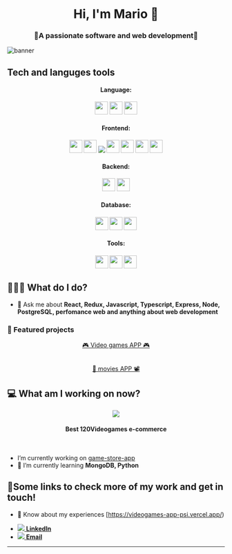 <h1 align='center'> Hi, I'm Mario 👋 </h1>
<h3 align="center">🚀A passionate software and web development🚀</h3>

![banner](https://user-images.githubusercontent.com/77025067/123890397-c1e11f00-d91c-11eb-9a8a-1a6364079932.gif)

## Tech and languges tools
<h4 align='center'>Language:</h4>
<div align='center'>
<code><a href="https://www.javascript.com/" target="_blank"><img height="30" src="https://img.shields.io/badge/JavaScript-F7DF1E?style=for-the-badge&logo=javascript&logoColor=black"></a></code>
<code><a href="https://www.typescriptlang.org/" target="_blank"><img height="30" src="https://img.shields.io/badge/TypeScript-007ACC?style=for-the-badge&logo=typescript&logoColor=white"></a></code>
<code><a href="https://www.python.org/" target="_blank"><img height="30" src="https://img.shields.io/badge/Python-14354C?style=for-the-badge&logo=python&logoColor=white"></a></code>
</div>

<h4 align='center'>Frontend: <h4/>
<div align='center'>
<code><a href="https://img.shields.io/badge/React-20232A?style=for-the-badge&logo=react&logoColor=61DAFB" target="_blank"><img height="30" src="https://img.shields.io/badge/React-20232A?style=for-the-badge&logo=react&logoColor=61DAFB"></a></code>
<code><a href="https://es.redux.js.org/" target="_blank"><img height="30" src="https://img.shields.io/badge/Redux-593D88?style=for-the-badge&logo=redux&logoColor=white"></a></code>
<code><a href="https://html5.org/" target="_blank"><img  src="https://img.shields.io/badge/HTML5-E34F26?style=for-the-badge&logo=html5&logoColor=white"></a></code>
<code><a href="https:https://tailwindcss.com/" target="_blank"><img height="30" src="https://img.shields.io/badge/CSS3-1572B6?style=for-the-badge&logo=css3&logoColor=white"></a></code>
<code><a href="https://sass-lang.com/" target="_blank"><img height="30" src="https://img.shields.io/badge/Sass-CC6699?style=for-the-badge&logo=sass&logoColor=white"></a></code>
<code><a href="https://getbootstrap.com/docs/5.0/getting-started/introduction/" target="_blank"><img height="30" src="https://img.shields.io/badge/Bootstrap-563D7C?style=for-the-badge&logo=bootstrap&logoColor=white"></a></code>
<code><a href="https://styled-components.com/" target="_blank"><img height="30" src="https://img.shields.io/badge/styled--components-DB7093?style=for-the-badge&logo=styled-components&logoColor=white"></a></code>
</div>


<h4 align='center'>Backend: <h4 />
<div align='center'>
<code><a href="https://nodejs.org/es/" target="_blank"><img height="30" src="https://img.shields.io/badge/Node.js-43853D?style=for-the-badge&logo=node.js&logoColor=white"></a></code>
<code><a href="https://expressjs.com/es/" target="_blank"><img height="30" src="https://img.shields.io/badge/Express.js-404D59?style=for-the-badge"></a></code>
</div>

<h4 align='center'> Database: <h4 />
<div align='center'>
<code><a href="https://www.postgresql.org/" target="_blank"><img height="30" src="https://img.shields.io/badge/PostgreSQL-316192?style=for-the-badge&logo=postgresql&logoColor=white"></a></code>
<code><a href="https://www.mysql.com/" target="_blank"><img height="30" src="https://img.shields.io/badge/MySQL-00000F?style=for-the-badge&logo=mysql&logoColor=white"></a></code>
<code><a href="https://www.mongodb.com/es" target="_blank"><img height="30" src="https://img.shields.io/badge/MongoDB-4EA94B?style=for-the-badge&logo=mongodb&logoColor=white"></a></code>
</div>
  
<h4 align='center'> Tools: <h4 />
<div align='center'>
<code><a href="https://github.com/" target="_blank"><img height="30" src="https://img.shields.io/badge/GitHub-100000?style=for-the-badge&logo=github&logoColor=white"></a></code>
<code><a href="https://www.heroku.com/" target="_blank"><img height="30" src="https://img.shields.io/badge/Heroku-430098?style=for-the-badge&logo=heroku&logoColor=white"></a></code>
<code><a href="https://www.docker.com/" target="_blank"><img height="30" src="https://www.vectorlogo.zone/logos/docker/docker-ar21.svg"></a></code>
</div>


## 👨🏻‍💻 What do I do?
- 💬 Ask me about **React, Redux, Javascript, Typescript, Express, Node, PostgreSQL, perfomance web and anything about web development**



### 🌟 Featured projects

<div align="center">
  <a href="https://github.com/mariomartinez81/PI-Videogames-FT13">🎮 Video games APP 🎮</a>
  <br />
  <br />
  
  <a href="https://github.com/mariomartinez81/moviesApp">🍿 movies APP 📽</a>
</div>

## 💻 What am I working on now?

<div align="center">
  <a href="https://github.com/cristianblar/game_store"><img src="https://github-readme-stats-cristianblar.vercel.app/api/pin/?username=cristianblar&repo=game_store" /></a>
  <h4><strong>Best 120</strong>Videogames e-commerce</h4>
  <br />
</div>

  
  
  
  
- I’m currently working on [game-store-app](https://github.com/mariomartinez81/PI-Videogames-FT13)
- 🌱 I’m currently learning **MongoDB, Python**


## 🔗Some links to check more of my work and get in touch!

- 📄 Know about my experiences [https://videogames-app-psi.vercel.app/)

<div>
  <ul>
    <li><a href="https://www.linkedin.com/in/mario-mart%C3%ADnez-671131175/"><img src="https://img.icons8.com/android/24/4a90e2/linkedin.png" /><span> <b>LinkedIn</b></span></a></li>
    <li><a href="mailto:marioaviva@gmail.com"><img src="https://img.icons8.com/material/24/ffffff/mail.png" /><span> <b>Email</b></span></a></li>
  </ul>
  <hr />
</div>





